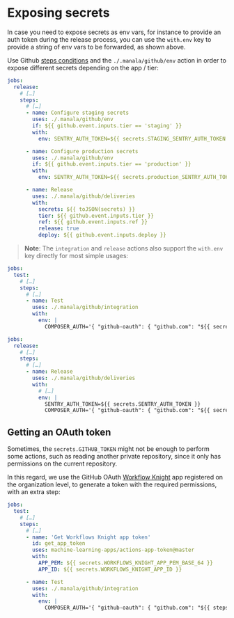 # Exposing secrets

In case you need to expose secrets as env vars, for instance to provide an auth token during the release process,
you can use the `with.env` key to provide a string of env vars to be forwarded, as shown above.

Use Github [steps conditions](https://docs.github.com/en/actions/using-workflows/workflow-syntax-for-github-actions#jobsjob_idstepsif)
and the `./.manala/github/env` action in order to expose different secrets depending on the app / tier:

```yaml
jobs:
  release:
    # […]
    steps:
      # […]
      - name: Configure staging secrets
        uses: ./.manala/github/env
        if: ${{ github.event.inputs.tier == 'staging' }}
        with:
          env: SENTRY_AUTH_TOKEN=${{ secrets.STAGING_SENTRY_AUTH_TOKEN }}

      - name: Configure production secrets
        uses: ./.manala/github/env
        if: ${{ github.event.inputs.tier == 'production' }}
        with:
          env: SENTRY_AUTH_TOKEN=${{ secrets.production_SENTRY_AUTH_TOKEN }}

      - name: Release
        uses: ./.manala/github/deliveries
        with:
          secrets: ${{ toJSON(secrets) }}
          tier: ${{ github.event.inputs.tier }}
          ref: ${{ github.event.inputs.ref }}
          release: true
          deploy: ${{ github.event.inputs.deploy }}
```

> **Note**:
> The `integration` and `release` actions also support the `with.env` key directly for most simple usages:

```yaml
jobs:
  test:
    # […]
    steps:
      # […]
      - name: Test
        uses: ./.manala/github/integration
        with:
          env: |
            COMPOSER_AUTH='{ "github-oauth": { "github.com": "${{ secrets.COMPOSER_AUTH_TOKEN }}" } }'
```

```yaml
jobs:
  release:
    # […]
    steps:
      # […]
      - name: Release
        uses: ./.manala/github/deliveries
        with:
          # […]
          env: |
            SENTRY_AUTH_TOKEN=${{ secrets.SENTRY_AUTH_TOKEN }}
            COMPOSER_AUTH='{ "github-oauth": { "github.com": "${{ secrets.COMPOSER_AUTH_TOKEN }}" } }'
```

## Getting an OAuth token

Sometimes, the `secrets.GITHUB_TOKEN` might not be enough to perform some actions,
such as reading another private repository, since it only has permissions on the current repository.

In this regard, we use the GitHub OAuth [Workflow Knight](https://github.com/apps/workflows-knight) app registered
on the organization level, to generate a token with the required permissions, with an extra step:

```yaml
jobs:
  test:
    # […]
    steps:
      # […]
      - name: 'Get Workflows Knight app token'
        id: get_app_token
        uses: machine-learning-apps/actions-app-token@master
        with:
          APP_PEM: ${{ secrets.WORKFLOWS_KNIGHT_APP_PEM_BASE_64 }}
          APP_ID: ${{ secrets.WORKFLOWS_KNIGHT_APP_ID }}

      - name: Test
        uses: ./.manala/github/integration
        with:
          env: |
            COMPOSER_AUTH='{ "github-oauth": { "github.com": "${{ steps.get_app_token.outputs.app_token }}" } }'
```
